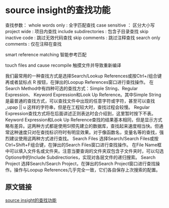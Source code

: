 # source insight的查找功能



查找参数：
whole words only :          全字匹配查找
case sensitive  ：          区分大小写
project wide  :             项目内查找
include subdirectories :      包含子目录查找
skip inactive code :         跳过无效代码查找
skip comments  :          跳过注释查找
search only comments :     仅在注释在查找

 smart reference matching 智能参考匹配

touch files and cause recompile 触摸文件并导致重新编译

 

我们最常用的一种查找方式是选择Search/Lookup References或按Ctrl+/组合键再或者鼠标点 R 按钮，在弹出的Loopup References窗口进行查找操作。 在Search Method中有四种可选的查找方式：Simple String、Regular Expression、 Keyword Expression和Look Up Reference。其中Simple String是最普通的查找方式，可以查找文件中出现的任意字符或字符，甚至可以查找 _upap || u 这样的字符串，但是在工程较大时，查找过程会较慢。 Regular Expression查找方式将在后面讲述正则表达时会介绍到，这里暂时按下不表。 Keyword Expression和Look Up Reference查找的结果基本相同，但是显示方式略有差异。这两种方式都是使用SI预先建立的数据库，查找起来速度相当快。但通常这种速度只对在查找标识符时有明显效果。对于像函数名，变量名等的查找，强烈建议使用这两种方式进行查找。
Search Files
选择Search/Search Files或按Ctrl+Shift+F组合键，在弹出的Search Files窗口进行查找操作。 在File Name框中可以填入文件名或文件夹。注意当要查询的文件夹双包含子文件夹时，可以勾选Options中的Include Subdirectiories，实现对各层文件的递归搜索。
 Search Project
选择Search/Search Project，在弹出的Search Project窗口进行查找操作。操作与Loopup References几乎完全一致，它们各自保存上次搜索的配置。



## 原文链接

[source insight的查找功能](https://www.cnblogs.com/xiaohujian/p/12460508.html)